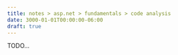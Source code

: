 ```yaml
---
title: notes > asp.net > fundamentals > code analysis
date: 3000-01-01T00:00:00-06:00
draft: true
---
```


TODO...
